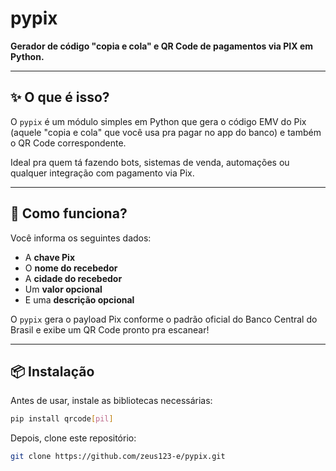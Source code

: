 # pypix

**Gerador de código "copia e cola" e QR Code de pagamentos via PIX em Python.**

---

## ✨ O que é isso?

O `pypix` é um módulo simples em Python que gera o código EMV do Pix (aquele "copia e cola" que você usa pra pagar no app do banco) e também o QR Code correspondente.

Ideal pra quem tá fazendo bots, sistemas de venda, automações ou qualquer integração com pagamento via Pix.

---

## 🧠 Como funciona?

Você informa os seguintes dados:
- A **chave Pix**
- O **nome do recebedor**
- A **cidade do recebedor**
- Um **valor opcional**
- E uma **descrição opcional**

O `pypix` gera o payload Pix conforme o padrão oficial do Banco Central do Brasil e exibe um QR Code pronto pra escanear!

---

## 📦 Instalação

Antes de usar, instale as bibliotecas necessárias:

```bash
pip install qrcode[pil]
```

Depois, clone este repositório:

```bash
git clone https://github.com/zeus123-e/pypix.git
